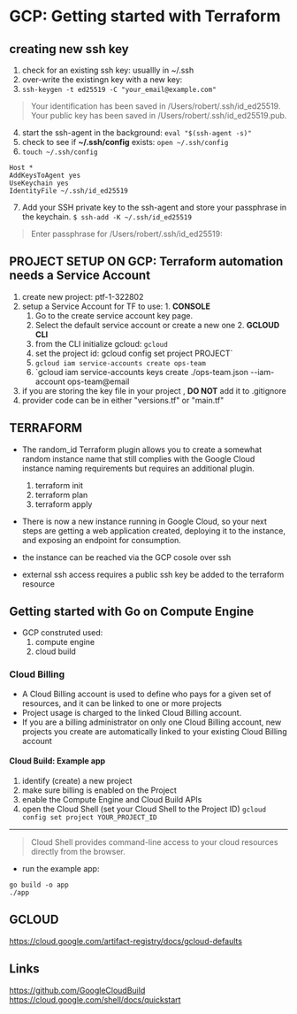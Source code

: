 # GCP: Getting started with Terraform
## creating new ssh key
  1. check for an existing ssh key: usuallly in ~/.ssh
  2. over-write the existingn key with a new key:
  3. `ssh-keygen -t ed25519 -C "your_email@example.com"`

  > Your identification has been saved in /Users/robert/.ssh/id_ed25519.
  > Your public key has been saved in /Users/robert/.ssh/id_ed25519.pub.

  4. start the ssh-agent in the background: `eval "$(ssh-agent -s)"`
  5. check to see if **~/.ssh/config** exists: `open ~/.ssh/config`
  6. `touch ~/.ssh/config`

  ```
  Host *
  AddKeysToAgent yes
  UseKeychain yes
  IdentityFile ~/.ssh/id_ed25519
  ```
  7. Add your SSH private key to the ssh-agent and store your passphrase in the keychain.
  `$ ssh-add -K ~/.ssh/id_ed25519`
  > Enter passphrase for /Users/robert/.ssh/id_ed25519: 
  
## PROJECT SETUP ON GCP: Terraform automation needs a Service Account
  1. create new project: ptf-1-322802
  2. setup a Service Account for TF to use:
    1. **CONSOLE**
      1. Go to the create service account key page. 
      2. Select the default service account or create a new one
    2. **GCLOUD CLI**
      1. from the CLI initialize gcloud: `gcloud` 
      2. set the project id:  gcloud config set project PROJECT`
      3. `gcloud iam service-accounts create ops-team`
      4. `gcloud iam service-accounts keys create ./ops-team.json --iam-account ops-team@email
  3. if you are storing the key file in your project , **DO NOT** add it to .gitignore
  4. provider code can be in either "versions.tf" or "main.tf"

## TERRAFORM 
- The random_id Terraform plugin allows you to create a somewhat random instance name that still complies with the Google Cloud instance naming requirements but requires an additional plugin.

  1. terraform init
  2. terraform plan
  3. terraform apply

- There is now a new instance running in Google Cloud, so your next steps are getting a web 
application created, deploying it to the instance, and exposing an endpoint for consumption.

- the instance can be reached via the GCP cosole over ssh
- external ssh access requires a public ssh key be added to the terraform resource


## Getting started with Go on Compute Engine
- GCP construted used:
  1. compute engine
  2. cloud build


### Cloud Billing
- A Cloud Billing account is used to define who pays for a given set of resources, and it can be linked to one or more projects
- Project usage is charged to the linked Cloud Billing account.
- If you are a billing administrator on only one Cloud Billing account, new projects you create are automatically linked to your existing Cloud Billing account


#### Cloud Build: Example app
1. identify (create) a new project
2. make sure billing is enabled on the Project 
3. enable the Compute Engine and Cloud Build APIs
4. open the Cloud Shell (set your Cloud Shell to the Project ID) `gcloud config set project YOUR_PROJECT_ID`


---
> Cloud Shell provides command-line access to your cloud resources directly from the browser.

- run the example app:

```
go build -o app
./app
```


## GCLOUD
https://cloud.google.com/artifact-registry/docs/gcloud-defaults   
## Links
https://github.com/GoogleCloudBuild
https://cloud.google.com/shell/docs/quickstart